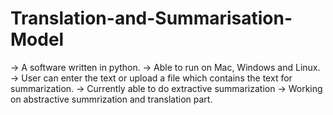 # Translation-and-Summarisation-Model
-> A software written in python.
-> Able to run on Mac, Windows and Linux.
-> User can enter the text or upload a file which contains the text for summarization.
-> Currently able to do extractive summarization 
-> Working on abstractive summrization and translation part.
